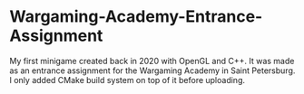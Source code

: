 # Wargaming-Academy-Entrance-Assignment
My first minigame created back in 2020 with OpenGL and C++. It was made as an entrance assignment for the Wargaming Academy in Saint Petersburg. I only added CMake build system on top of it before uploading.
